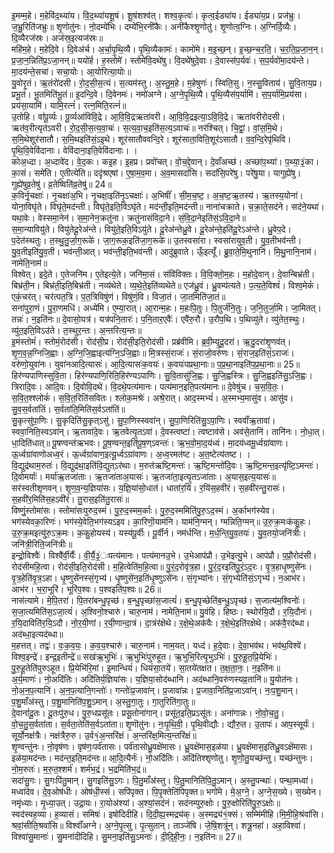 

  
इ॒मम्म॒हे। म॒हेवि॑द॒थ्या॑य। वि॒द॒थ्या॑यशू॒षं। शू॒षंशश्व॑त्। शश्व॒कृत्वः॑। कृत्व॒ईड्या॑य। ईड्या॑य॒प्र। प्रज॑भ्रुः। ज॒भ्रु॒रिति॑जभ्रुः॥ शृ॒णोतु॑नः। नो॒दम्ये॑भिः। दम्ये॑भि॒रनी॑कैः। अनी॑कैश्शृ॒णोतु॑। शृ॒णोत्व॒ग्निः। अ॒ग्निर्दि॒व्यैः। दि॒व्यैरज॑स्रः। अज॑स्र॒इत्यज॑स्रः॥  
महि॑म॒हे। म॒हेदि॒वे। दि॒वेअ॑र्च। अ॒र्चा॒पृ॒थि॒व्यै। पृ॒थि॒व्यैकामः॑। कामो॑मे। म॒इ॒च्छ॒न्। इ॒च्छ॒न्च॒र॒ति॒। च॒र॒ति॒प्र॒जा॒न॒न्। प्र॒जा॒न॒न्निति॑प्र॒ऽजा॒नन्॥ ययो॑र्ह। ह॒स्तोमे॑। स्तोमे॑वि॒दथे॑षु। वि॒दथे॑षुदे॒वाः। दे॒वास्स॑प॒र्यवः॑। स॒प॒र्यवो॑मा॒दय॑न्ते। मा॒दय॑न्ते॒सचा॑। सचा॒योः। आ॒योरित्या॒योः॥  
यु॒वोरृ॒तं। ऋ॒तंरो॑दसी। रो॒द॒सी॒स॒त्यं। स॒त्यम॑स्तु। अ॒स्तु॒म॒हे। म॒हेषुणः॑। स्विति॒सु। न॒स्सु॒विताय॑। सु॒वि॒ताय॒प्र। प्रभू॒तं। भू॒तमिति॑भू॒तं॥ इ॒दन्दि॒वे। दि॒वेनमः॑। नमो॑अग्ने। अ॒ग्ने॒पृ॒थि॒व्यै। पृ॒थि॒व्यैस॑प॒र्यामि॑। स॒प॒र्यामि॒प्रय॑सा। प्रय॑सा॒यामि॑। यामि॒रत्नं॑। रत्न॒मिति॒रत्नं॑॥  
उ॒तोहि। वां॑पू॒र्व्यः। पू॒र्व्यआ॑विवि॒द्रे। आ॒वि॒वि॒द्रऋता॑वरी। आ॒वि॒वि॒द्रइत्या॒ऽवि॒वि॒द्रे। ऋता॑वरीरोदसी। ऋत॑व॒रीत्यृत॑ऽवरी। रो॒द॒सी॒स॒त्य॒वा॒चः॑। स॒त्य॒वा॒च॒इति॑स॒त्य॒ऽवाचः॑॥ नर॑श्चित्। चि॒द्वां॒। वां॒स॒मि॒थे। स॒मि॒थेशूर॑सातौ। स॒मि॒थइति॑सं॒ऽइ॒थे। शूर॑सातौववन्दि॒रे। शूर॑साता॒विति॒शूर॑ऽसातौ। व॒व॒न्दि॒रेपृ॑थिवि। पृ॒थि॒वि॒वेवि॑दानाः। वेवि॑दाना॒इति॒वेवि॑दानाः। ।  
कोअ॒ध्दा। अ॒ध्दावे॑द। वे॒द॒कः। कइ॒ह। इ॒हप्र। प्रवो॑चत्। वो॒च॒द्दे॒वान्। दे॒वाँअच्छ॑। अच्छा॑प॒थ्या॑। प॒थ्या॒३॒॑का। का॒सं। समे॑ति। ए॒तीत्ये॑ति॥ ददृ॑श्रएषां। ए॒षा॒म॒व॒मा। अ॒व॒मासदां॑सि। सदां॑सि॒परे॑षु। परे॑षु॒या। यागुह्ये॑षु। गुह्ये॑षुव्र॒तेषु॑। व्र॒तेष्विति॑व्र॒तेषु॑॥ 24॥  
क॒विर्नृ॒चक्षाः॑। नृ॒चक्षा॑अ॒भि। नृ॒चक्षा॒इति॑नृ॒ऽचक्षाः॑। अ॒भिषीं॑। सी॒म॒च॒ष्ट॒। अ॒च॒ष्ट॒ऋ॒तस्य॑। ऋ॒तस्य॒योना॑। योना॒विघृ॑ते। विघृ॑ते॒मद॑न्ती। विघृ॑ते॒इति॒विऽघृ॑ते। मद॑न्ती॒इति॒मद॑न्ती॥ नाना॑चक्राते। च॒क्रा॒ते॒सद॑ने। सद॑ने॒यथा॑। यथा॒वेः। वेस्समा॒नेन॑। स॒मा॒नेन॒क्रतु॑ना। क्रतु॑नासंविदा॒ने। सं॒वि॒दा॒नेइति॑सं॒ऽवि॒दा॒ने॥  
स॒मा॒न्यावियु॑ते। वियु॑तेदू॒रेअ॑न्ते। वियु॑ते॒इति॒विऽयु॑ते। दू॒रेअ॑न्तेध्रु॒वे। दू॒रेअ॑न्ते॒इति॑दू॒रेऽअ॑न्ते। ध्रु॒वेप॒दे। प॒देत॑स्थतुः। त॒स्थु॒तु॒र्जा॒ग॒रूके॑। जा॒ग॒रूक॒इति॑जा॒ग॒रूके॑॥ उ॒तस्वसा॑रा। स्वसा॑रायुव॒ती। यु॒व॒तीभव॑न्ती। यु॒व॒तीइति॑यु॒व॒ती। भव॑न्ती॒आत्। भव॑न्ती॒इति॒भव॑न्ती। आदु॑ब्रुवाते। ऊँ॒इत्यूँ॑। ब्रु॒वा॒ते॒मि॒थुनानि॑। मि॒थु॒नानि॒नाम॑। नामेति॒नाम॑॥  
विश्वेत्। इदे॒ते। ए॒तेजनि॑म। ए॒तेइत्ये॒ते। जनि॑मा॒सं। संवि॑विक्तः। वि॒वि॒क्तो॒म॒हः। म॒होदे॒वान्। दे॒वान्बिभ्र॑ती। बिभ्र॑ती॒न। बिभ्र॑ती॒इति॒बिभ्र॑ती। नव्य॑थेते। व्य॒थे॒ते॒इति॑व्यथेते॥ एज॑ध्रु॒वं। ध्रु॒वम्प॑त्यते। प॒त्य॒ते॒विश्वं॑। विश्व॒मेकं॑। एकं॒चर॑त्। चर॑त्पत॒त्रि। प॒त॒त्रिविषु॑णं। विषु॑णं॒वि। विजा॒तं। जा॒तमिति॑जा॒तं॥  
सना॑पुरा॒णं। पु॒रा॒णमधि॑। अध्ये॑मि। ए॒म्या॒रात्। आ॒रान्म॒हः। म॒हःपि॒तुः। पि॒तुर्ज॑नि॒तुः। ज॒नि॒तुर्जा॒मि। जा॒मितत्। तन्नः॑। न॒इति॑नः॥ दे॒वासो॒यत्र॑। यत्र॑पनि॒तारः॑। प॒नि॒तार॒एवैः॑। एवै॑रु॒रौ। उ॒रौप॒थि। प॒थिव्यु॑ते। व्यु॑तेत॒स्थुः। व्यु॑त॒इति॒विऽउ॑ते। त॒स्थुर॒न्तः। अ॒न्तरित्य॒न्तः॥  
इ॒मंस्तोमं॑। स्तोमं॒रोद॑सी। रोद॑सी॒प्र। रोद॑सी॒इति॒रोद॑सी। प्रब्र॑वीमि। ब्र॒वी॒म्यृ॒दू॒दरा॑। ऋ॒दु॒दरा॑शृ॒णव॑त्। शृ॒ण॒व॒न्न॒ग्निजि॒ह्वाः। अ॒ग्नि॒जि॒ह्वाइत्य॑ग्नि॒ऽजि॒ह्वाः॥ मि॒त्रस्सं॒राजः॑। सं॒राजो॒वरु॑णः। सं॒राज॒इति॑सं॒ऽराजः॑। वरु॑णो॒युवा॑नः। युवा॑नआदि॒त्यासः॑। आ॒दि॒त्यासः॑क॒वयः॑। क॒वयः॑पप्रथा॒नाः॥ प॒प्र॒था॒नाइति॑प॒प्र॒था॒नाः॥ 25॥  
हिर॑ण्यपाणिस्सुवि॒ता। हिर॑ण्यपाणि॒रिति॒हिर॑ण्यऽपाणिः। सु॒वि॒तासु॑जि॒ह्वः। सु॒जि॒ह्वस्त्रिः। सु॒जि॒ह्वइति॑सु॒ऽजि॒ह्वः। त्रिरादि॒वः। आदि॒वः। दि॒वोवि॒दथे॑। वि॒दथे॒पत्य॑मानः। पत्य॑मान॒इति॒पत्य॑मानः॥ दे॒वेषु॑च। च॒स॒वि॒तः॒। स॒वि॒त॒श्श्लोकं॑। स॒वि॒त॒रिति॑सवितः। श्लोक॒मश्रेः॑। अश्रे॒रात्। आद॒स्मभ्यं॑। अ॒स्मभ्य॒मासु॑व। आसु॑व। सु॒व॒स॒र्वता॑तिं। स॒र्वता॑ति॒मिति॑स॒र्वऽता॑तिं॥  
सु॒कृत्सु॑पा॒णिः। सु॒कृदिति॑सु॒कृत्ऽसु॑। सु॒पा॒णिस्स्ववा॑न्। सु॒पा॒णिरिति॑सु॒ऽपा॒णिः। स्ववाँ॑ऋ॒तावा॑। स्ववा॒निति॒स्वऽवा॑न्। ऋ॒तावा॑दे॒वः। ऋ॒तवेत्यृ॒तऽवा॑। दे॒वस्त्वष्टा॑। त्वष्टाव॑से। अव॑से॒तानि॑। तानि॑नः। नो॒धा॒त्। धा॒दिति॑धात्॥ पू॒षण्वन्त॑ऋभवः। पू॒ष॒ण्वन्त॒इति॑पू॒ष॒ण्ऽवन्तः॑। ऋ॒भ॒वो॒मा॒द॒य॑ध्वं। मा॒दय॑ध्वमू॒र्ध्वग्रा॑वाणः। ऊ॒र्ध्वग्रा॑वाणोअध्व॒रं। ऊ॒र्ध्वग्रा॑वाण॒इत्यू॒र्ध्वऽग्रा॑वाणः। अ॒ध्व॒रमत॑ष्ट। अ॒त॒ष्टेत्य॑तष्ट। ।  
वि॒द्युद्र॑थाम॒रुतः॑। वि॒द्युद्र॑था॒इति॑वि॒द्युत्ऽर॑थाः। म॒रुत॑ऋष्टि॒मन्तः॑। ऋ॒ष्टि॒मन्तो॑दि॒वः। ऋ॒ष्टि॒मन्त॒इत्यृ॑ष्टि॒ऽमन्तः॑। दि॒वोमर्याः॑। मर्या॑ऋ॒तजा॑ताः। ऋ॒तजा॑ताअ॒यासः॑। ऋ॒तजा॑ता॒इत्यृ॒तऽजा॑ताः। अ॒यास॒इत्य॒यासः॑॥ सर॑स्वतीशृणवन्। शृ॒ण॒व॒न्य॒ज्ञिया॑सः। य॒ज्ञि॒या॑सो॒धात॑। धाता॑र॒यिं। र॒यिंस॒हवी॑रं। स॒हवी॑रन्तु॒रासः॑। स॒हवी॑र॒मिति॑स॒हऽवी॑रं। तु॒रास॒इति॑तु॒रासः॑॥  
विष्णुं॒स्तोमा॑सः। स्तोमा॑सःपुरुद॒स्मं। पु॒रु॒द॒स्मम॒र्काः। पु॒रु॒द॒स्ममिति॑पु॒रु॒ऽद॒स्मं। अ॒र्काभग॑स्येव। भग॑स्येवका॒रिणः॑। भग॑स्ये॒वेति॒भग॑स्यऽइव। का॒रिणॊ॒याम॑नि। याम॑नि॒ग्मन्। ग्मन्निति॒ग्मन्॥ उ॒रु॒क्र॒मःक॑कु॒हः। उ॒रु॒क्र॒मइत्यु॑रु॒ऽक्र॒मः। क॒कु॒होयस्य॑। यस्य॑पू॒र्वीः। पू॒र्वीर्न। नम॑र्धन्ति। म॒र्ध॒न्ति॒यु॒व॒तयः॑। यु॒व॒तयो॒जनि॑त्रीः। जनि॑त्री॒रिति॒जनि॑त्रीः॥  
इन्द्रो॒विश्वैः॑। विश्वै॑र्वी॒र्यैः॑। वी॒र्यै॒३॒॑ःपत्य॑मानः। पत्य॑मानउ॒भे। उ॒भेआप॑प्रौ। उ॒भेइत्यु॒भे। आप॑प्रौ। प॒प्रौ॒रोद॑सी। रोद॑सीमहि॒त्वा। रोद॑सी॒इति॒रोद॑सी। म॒हि॒त्वेति॑म॒हि॒त्वा॥ पु॒रं॒द॒रोवृ॑त्र॒हा। पु॒रं॒द॒रइति॑पु॒रं॒ऽद॒रः। वृ॒त्र॒हाधृ॒ष्णुसे॑नः। वृ॒त्र॒हेति॑वृ॒त्र॒ऽहा। धृ॒ष्णुसे॑नस्सं॒गृभ्य॑। धृ॒ष्णुसे॑न॒इति॑धृ॒ष्णुऽसे॑नः। सं॒गृभ्या॑नः। सं॒गृभ्येति॑सं॒ऽगृभ्य॑। न॒आभ॑र। आभ॑र। भ॒रा॒भूरि॑। भूरि॑प॒श्वः। प॒श्वइति॑प॒श्वः॥ 26॥  
नास॑त्यामे। मे॒पि॒तरा॑। पि॒तरा॑बन्धु॒पृच्छ॑। ब॒न्धु॒पृच्छा॑स॒जात्यं॑। ब॒न्धु॒पृच्छेति॑ब॒न्धु॒ऽपृच्छ॑। स॒जात्य॑म॒श्विनोः॑। स॒जा॒त्यमिति॑स॒ऽजा॒त्यं॑। अ॒श्विनो॒श्चारु॑। चारु॒नाम॑। नामेति॒नाम॑॥ यु॒वंहि। हिष्ठः। स्थोर॑यि॒दौ। र॒यि॒दौनः॑। र॒यि॒दाविति॑र॒यि॒ऽदौ। नो॒र॒यी॒णां। र॒यी॒णान्दा॒त्रं। दा॒त्रंर॑क्षेथे। र॒क्षे॒थे॒अक॑वैः। र॒क्षे॒थे॒इति॑रक्षेथे। अक॑वै॒रद॑ब्धा। अद॑ब्धा॒इत्यद॑ब्धा॥  
म॒हत्तत्। तद्वः॑। वः॒क॒व॒यः॒। क॒व॒य॒श्चारु॑। चारु॒नाम॑। नाम॒यत्। यध्द॑। ह॒दे॒वाः। दे॒वा॒भव॑थ। भव॑थ॒विश्वे॑। विश्व॒इन्द्रे॑। इन्द्र॒इतीन्द्रे॑॥ सख॑ऋ॒भुभिः॑। ऋ॒भुभिः॑पुरुहूत। ऋ॒भुभि॒रित्यृ॒भुऽभिः॑। पु॒रु॒हू॒त॒प्रि॒येभिः॑। पु॒रु॒हू॒तेति॑पुरुऽहूत। प्रि॒येभि॑रि॒मां। इ॒मान्धियं॑। धियं॑सा॒तये॑। सा॒तये॑तक्षत। त॒क्ष॒ता॒नः॒। न॒इति॑नः॥  
अ॒र्य॒माणः॑। नो॒अदि॑तिः। अदि॑तिर्य॒ज्ञिया॑सः। य॒ज्ञिया॒सोद॑ब्धानि। अद॑ब्धानि॒वरु॑णस्यव्र॒तानि॑॥ यु॒योत॑नः। नो॒अ॒न॒प॒त्यानि॑। अ॒न॒प॒त्यानि॒गन्तोः॑। गन्तोः॑प्र॒जावा॑न्। प्र॒जावा॑न्नः। प्र॒जावा॒निति॑प्र॒जाऽवा॑न्। नः॒प॒शु॒मान्। प॒शु॒माँअ॑स्तु। प॒शु॒मानिति॑प॒शु॒ऽमान्। अ॒स्तु॒गा॒तुः। गा॒तुरिति॑गा॒तुः॥  
दे॒वानां॑दू॒तः। दू॒तःपु॑रु॒ध। पु॒रु॒धप्रसू॑तः। प्रसू॒तोना॑गान्। प्रसू॑त॒इति॒प्रऽसू॑तः। अना॑गान्नः। नो॒वो॒च॒तु॒। वो॒च॒तु॒स॒र्वता॑ता। स॒र्वता॒तेति॑स॒र्वऽता॑ता॥ शृ॒णॊतु॑नः। नः॒पृ॒थि॒वी॒। पृ॒थि॒वीद्यौः। द्यौरु॒त। उ॒तापः॑। आप॒स्सूर्यः॑। सूर्यो॒नक्ष॑त्रैः। नक्ष॑त्रैरु॒रु। उ॒र्व१॒॑अ॒न्तरि॑क्षं। अ॒न्तरि॑क्ष॒मित्य॒न्तरि॑क्षं॥  
शृ॒ण्वन्तु॑नः। नो॒वृष॑णः। वृष॑णः॒पर्व॑तासः। पर्व॑तासोध्रु॒वक्षे॑मासः। ध्रु॒वक्षे॑मास॒इळ॑या। ध्रु॒वक्षे॑मास॒इति॑ध्रु॒वऽक्षे॑मासः। इळ॑या॒मद॑न्तः। मद॑न्त॒इति॒मद॑न्तः॥ आ॒दि॒त्यैर्नः॑। नो॒अदि॑तिः। अदि॑तिश्शृणोतु। शृ॒णो॒तु॒यच्छ॑न्तु। यच्छ॑न्तुनः। नो॒म॒रुतः॑। म॒रु॒त॒श्शर्म॑। शर्म॑भ॒द्रं। भ॒द्रमिति॑भ॒द्रं॥  
सदा॑सु॒गः। सु॒गःपि॑तु॒मान्। सु॒गइति॑सु॒ऽगः। पि॒तु॒माँअ॑स्तु। पि॒तु॒मानिति॑पि॒तु॒ऽमान्। अ॒स्तु॒पन्थाः॑। पन्था॒मध्वा॑। मध्वा॑देव। दे॒व॒ओष॑धीः। ओष॑धी॒स्सं। सपि॑पृक्त। पि॒पृ॒क्तेति॑पिपृक्त॥ भगो॑मे। मे॒अ॒ग्ने॒। अ॒ग्ने॒स॒ख्ये। स॒ख्येन। नमृ॑ध्याः। मृ॒ध्या॒उत्। उद्रा॒यः। रा॒योअ॑श्यां। अ॒श्यां॒सद॑नं। सद॑नम्पुरु॒क्षोः। पु॒रु॒क्षोरिति॑पु॒रु॒ऽक्षोः॥  
स्वद॑स्वह॒व्या। ह॒व्यासं। समिषः॑। इषो॑दिदीहि। दि॒दी॒ह्य॒स्मद्र्य॑क्। अ॒स्मद्र्य॑१॒॑क्सं। सम्मि॑मीहि।मि॒मी॒हि॒श्रंवां॑सि। श्रवां॒सीति॒श्रवां॑सि॥ विश्वाँ॑अग्ने। अ॒ग्ने॒पृ॒त्सु। पृ॒त्सुतान्। ताञ्जे॑षि। जे॒षि॒शत्रू॑न्। शत्रू॒नहा॑। अहा॒विश्वा॑। विश्वा॑सु॒मानाः॑। सु॒मना॑दीदिहि। सु॒मना॒इति॑सु॒ऽमनाः॑। दी॒दि॒ही॒नः॒। न॒इति॑नः॥ 27॥  

